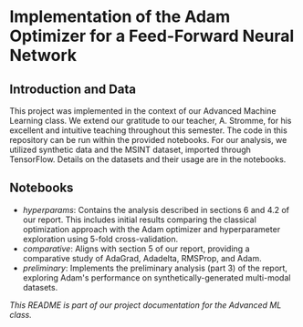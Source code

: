 # Implementation of the Adam Optimizer for a Feed-Forward Neural Network

## Introduction and Data
This project was implemented in the context of our Advanced Machine Learning class. We extend our gratitude to our teacher, A. Stromme, for his excellent and intuitive teaching throughout this semester. The code in this repository can be run within the provided notebooks. For our analysis, we utilized synthetic data and the MSINT dataset, imported through TensorFlow. Details on the datasets and their usage are in the notebooks.

## Notebooks
- *hyperparams*: Contains the analysis described in sections 6 and 4.2 of our report. This includes initial results comparing the classical optimization approach with the Adam optimizer and hyperparameter exploration using 5-fold cross-validation.
- *comparative*: Aligns with section 5 of our report, providing a comparative study of AdaGrad, Adadelta, RMSProp, and Adam.
- *preliminary*: Implements the preliminary analysis (part 3) of the report, exploring Adam's performance on synthetically-generated multi-modal datasets.

_This README is part of our project documentation for the Advanced ML class._
